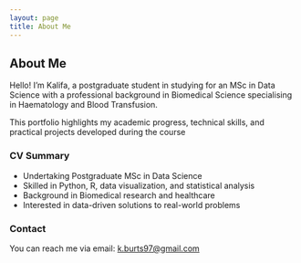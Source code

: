 ```yaml
---
layout: page
title: About Me
---
```


## About Me

Hello! I’m Kalifa, a postgraduate student in studying for an MSc in Data Science with a professional background in Biomedical Science specialising in Haematology and Blood Transfusion.  

This portfolio highlights my academic progress, technical skills, and practical projects developed during the course

### CV Summary
- Undertaking Postgraduate MSc in Data Science  
- Skilled in Python, R, data visualization, and statistical analysis  
- Background in Biomedical research and healthcare  
- Interested in data-driven solutions to real-world problems  

### Contact
You can reach me via email: [k.burts97@gmail.com](mailto:k.burts97@gmail.com)
